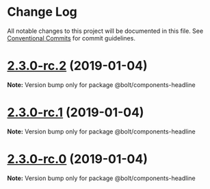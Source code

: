 # Change Log

All notable changes to this project will be documented in this file.
See [Conventional Commits](https://conventionalcommits.org) for commit guidelines.

# [2.3.0-rc.2](https://github.com/bolt-design-system/bolt/tree/master/packages/components/bolt-headline/compare/v2.3.0-rc.1...v2.3.0-rc.2) (2019-01-04)

**Note:** Version bump only for package @bolt/components-headline





# [2.3.0-rc.1](https://github.com/bolt-design-system/bolt/tree/master/packages/components/bolt-headline/compare/vv2.3.0-rc.0...v2.3.0-rc.1) (2019-01-04)

**Note:** Version bump only for package @bolt/components-headline





# [2.3.0-rc.0](https://github.com/bolt-design-system/bolt/tree/master/packages/components/bolt-headline/compare/v2.2.1...v2.3.0-rc.0) (2019-01-04)

**Note:** Version bump only for package @bolt/components-headline
